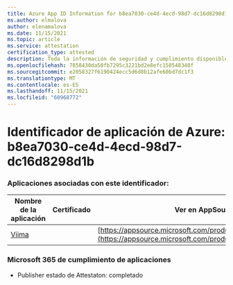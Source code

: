 ```yaml
---
title: Azure App ID Information for b8ea7030-ce4d-4ecd-98d7-dc16d8298d1b
ms.author: elmalova
author: elenamalova
ms.date: 11/15/2021
ms.topic: article
ms.service: attestation
certification_type: attested
description: Toda la información de seguridad y cumplimiento disponible para b8ea7030-ce4d-4ecd-98d7-dc16d8298d1b.
ms.openlocfilehash: 7858430da50fb7295c3221bd2e8efc150548340f
ms.sourcegitcommit: e2058327f6190424ecc5d6d8b12afe60bd7dc1f3
ms.translationtype: MT
ms.contentlocale: es-ES
ms.lasthandoff: 11/15/2021
ms.locfileid: "60968772"
---
```

# <a name="azure-app-id-b8ea7030-ce4d-4ecd-98d7-dc16d8298d1b"></a>Identificador de aplicación de Azure: b8ea7030-ce4d-4ecd-98d7-dc16d8298d1b


### <a name="apps-associated-with-this-id"></a>Aplicaciones asociadas con este identificador:
| **Nombre de la aplicación** | **Certificado** | **Ver en AppSource** |
|--------------|---------------|-----------------------|
| [Viima](https://docs.microsoft.com/microsoft-365-app-certification/forward/WA200001589) |  | [https://appsource.microsoft.com/product/office/WA200001589](https://appsource.microsoft.com/product/office/WA200001589) |

### <a name="microsoft-365-app-compliance-status"></a>Microsoft 365 de cumplimiento de aplicaciones
- Publisher estado de Attestaton: completado
